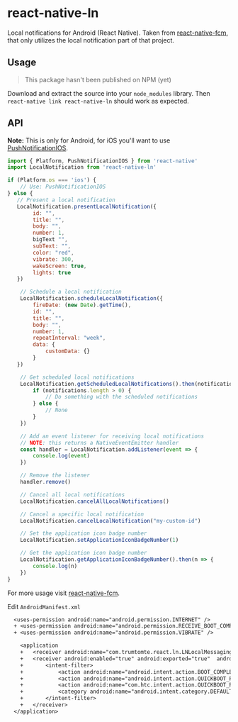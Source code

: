 # react-native-ln

Local notifications for Android (React Native). Taken from [react-native-fcm](https://github.com/evollu/react-native-fcm), that only utilizes the local notification part of that project.

## Usage

> This package hasn't been published on NPM (yet)

Download and extract the source into your `node_modules` library. Then `react-native link react-native-ln` should work as expected.

## API

**Note:** This is only for Android, for iOS you'll want to use [PushNotificationIOS](https://facebook.github.io/react-native/docs/pushnotificationios.html).

```javascript
import { Platform, PushNotificationIOS } from 'react-native'
import LocalNotification from 'react-native-ln'

if (Platform.os === 'ios') {
    // Use: PushNotificationIOS
} else {
   // Present a local notification
   LocalNotification.presentLocalNotification({
        id: "",
        title: "",
        body: "",
        number: 1,
        bigText "",
        subText: "",
        color: "red",
        vibrate: 300,
        wakeScreen: true,
        lights: true
   })

    // Schedule a local notification
    LocalNotification.scheduleLocalNotification({
        fireDate: (new Date).getTime(),
        id: "",
        title: "",
        body: "",
        number: 1,
        repeatInterval: "week",
        data: {
            customData: {}
        }
   })

    // Get scheduled local notifications
    LocalNotification.getScheduledLocalNotifications().then(notifications => {
        if (notifications.length > 0) {
            // Do something with the scheduled notifications
        } else {
            // None
        }
    })

    // Add an event listener for receiving local notifications
    // NOTE: this returns a NativeEventEmitter handler
    const handler = LocalNotification.addListener(event => {
        console.log(event)
    })

    // Remove the listener
    handler.remove() 

    // Cancel all local notifications
    LocalNotification.cancelAllLocalNotifications()

    // Cancel a specific local notification
    LocalNotification.cancelLocalNotification("my-custom-id")

    // Set the application icon badge number
    LocalNotification.setApplicationIconBadgeNumber(1)

    // Get the application icon badge number
    LocalNotification.getApplicationIconBadgeNumber().then(n => {
        console.log(n)
    })
}
```

For more usage visit [react-native-fcm](https://github.com/evollu/react-native-fcm).

Edit `AndroidManifest.xml`

```diff
  <uses-permission android:name="android.permission.INTERNET" />
  + <uses-permission android:name="android.permission.RECEIVE_BOOT_COMPLETED" />
  + <uses-permission android:name="android.permission.VIBRATE" />

    <application
    +   <receiver android:name="com.trumtomte.react.ln.LNLocalMessagingPublisher"/>
    +   <receiver android:enabled="true" android:exported="true"  android:name="com.trumtomte.react.ln.LNSystemBootEventReceiver">
    +       <intent-filter>
    +           <action android:name="android.intent.action.BOOT_COMPLETED"/>
    +           <action android:name="android.intent.action.QUICKBOOT_POWERON"/>
    +           <action android:name="com.htc.intent.action.QUICKBOOT_POWERON"/>
    +           <category android:name="android.intent.category.DEFAULT" />
    +       </intent-filter>
    +   </receiver>
  </application>
```
